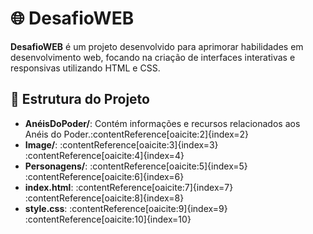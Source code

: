 # 🌐 DesafioWEB

**DesafioWEB** é um projeto desenvolvido para aprimorar habilidades em desenvolvimento web, focando na criação de interfaces interativas e responsivas utilizando HTML e CSS.

## 📂 Estrutura do Projeto
- **AnéisDoPoder/**: Contém informações e recursos relacionados aos Anéis do Poder.&#8203;:contentReference[oaicite:2]{index=2}
- **Image/**: :contentReference[oaicite:3]{index=3}&#8203;:contentReference[oaicite:4]{index=4}
- **Personagens/**: :contentReference[oaicite:5]{index=5}&#8203;:contentReference[oaicite:6]{index=6}
- **index.html**: :contentReference[oaicite:7]{index=7}&#8203;:contentReference[oaicite:8]{index=8}
- **style.css**: :contentReference[oaicite:9]{index=9}&#8203;:contentReference[oaicite:10]{index=10}
